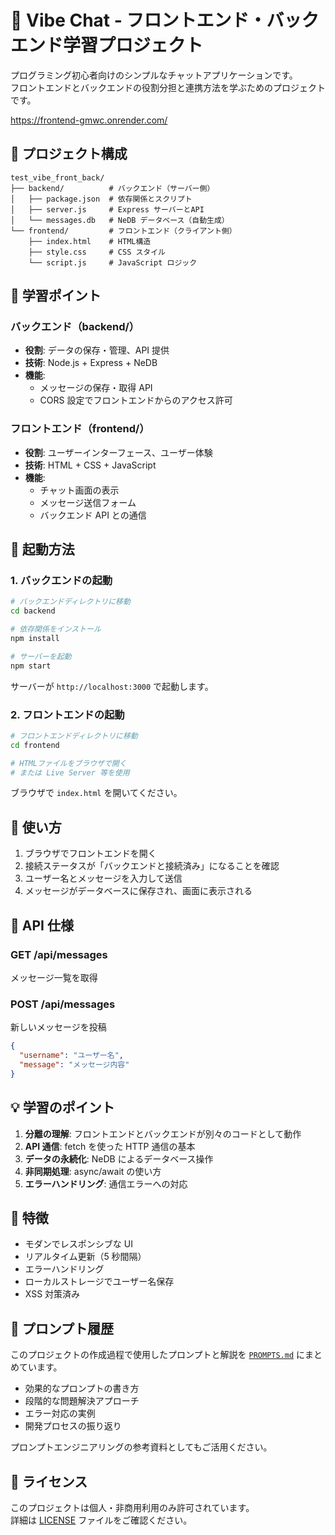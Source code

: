 # 🚀 Vibe Chat - フロントエンド・バックエンド学習プロジェクト

プログラミング初心者向けのシンプルなチャットアプリケーションです。  
フロントエンドとバックエンドの役割分担と連携方法を学ぶためのプロジェクトです。

https://frontend-gmwc.onrender.com/

## 📂 プロジェクト構成

```
test_vibe_front_back/
├── backend/          # バックエンド（サーバー側）
│   ├── package.json  # 依存関係とスクリプト
│   ├── server.js     # Express サーバーとAPI
│   └── messages.db   # NeDB データベース（自動生成）
└── frontend/         # フロントエンド（クライアント側）
    ├── index.html    # HTML構造
    ├── style.css     # CSS スタイル
    └── script.js     # JavaScript ロジック
```

## 🎯 学習ポイント

### バックエンド（backend/）

- **役割**: データの保存・管理、API 提供
- **技術**: Node.js + Express + NeDB
- **機能**:
  - メッセージの保存・取得 API
  - CORS 設定でフロントエンドからのアクセス許可

### フロントエンド（frontend/）

- **役割**: ユーザーインターフェース、ユーザー体験
- **技術**: HTML + CSS + JavaScript
- **機能**:
  - チャット画面の表示
  - メッセージ送信フォーム
  - バックエンド API との通信

## 🚀 起動方法

### 1. バックエンドの起動

```bash
# バックエンドディレクトリに移動
cd backend

# 依存関係をインストール
npm install

# サーバーを起動
npm start
```

サーバーが `http://localhost:3000` で起動します。

### 2. フロントエンドの起動

```bash
# フロントエンドディレクトリに移動
cd frontend

# HTMLファイルをブラウザで開く
# または Live Server 等を使用
```

ブラウザで `index.html` を開いてください。

## 📱 使い方

1. ブラウザでフロントエンドを開く
2. 接続ステータスが「バックエンドと接続済み」になることを確認
3. ユーザー名とメッセージを入力して送信
4. メッセージがデータベースに保存され、画面に表示される

## 🔧 API 仕様

### GET /api/messages

メッセージ一覧を取得

### POST /api/messages

新しいメッセージを投稿

```json
{
  "username": "ユーザー名",
  "message": "メッセージ内容"
}
```

## 💡 学習のポイント

1. **分離の理解**: フロントエンドとバックエンドが別々のコードとして動作
2. **API 通信**: fetch を使った HTTP 通信の基本
3. **データの永続化**: NeDB によるデータベース操作
4. **非同期処理**: async/await の使い方
5. **エラーハンドリング**: 通信エラーへの対応

## 🎨 特徴

- モダンでレスポンシブな UI
- リアルタイム更新（5 秒間隔）
- エラーハンドリング
- ローカルストレージでユーザー名保存
- XSS 対策済み

## 📝 プロンプト履歴

このプロジェクトの作成過程で使用したプロンプトと解説を [`PROMPTS.md`](./PROMPTS.md) にまとめています。

- 効果的なプロンプトの書き方
- 段階的な問題解決アプローチ
- エラー対応の実例
- 開発プロセスの振り返り

プロンプトエンジニアリングの参考資料としてもご活用ください。

## 📄 ライセンス

このプロジェクトは個人・非商用利用のみ許可されています。  
詳細は [LICENSE](./LICENSE) ファイルをご確認ください。
